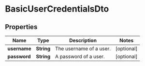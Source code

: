 

# BasicUserCredentialsDto

## Properties

Name | Type | Description | Notes
------------ | ------------- | ------------- | -------------
**username** | **String** | The username of a user. |  [optional]
**password** | **String** | A password of a user. |  [optional]



